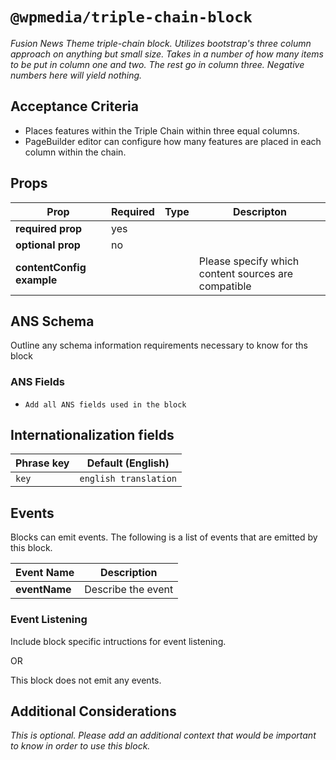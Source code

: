 # `@wpmedia/triple-chain-block`
_Fusion News Theme triple-chain block. Utilizes bootstrap's three column approach on anything but small size. Takes in a number of how many items to be put in column one and two. The rest go in column three. Negative numbers here will yield nothing._

## Acceptance Criteria
- Places features within the Triple Chain within three equal columns. 
- PageBuilder editor can configure how many features are placed in each column within the chain. 

## Props
| **Prop** | **Required** | **Type** | **Descripton** |
|---|---|---|---|
| **required prop** | yes | | |
| **optional prop** | no | | |
| **contentConfig example** | | | Please specify which content sources are compatible |

## ANS Schema
Outline any schema information requirements necessary to know for ths block

### ANS Fields
- `Add all ANS fields used in the block`

## Internationalization fields
| Phrase key | Default (English) |
|---|---|
|`key`|`english translation`|

## Events
Blocks can emit events. The following is a list of events that are emitted by this block.

| **Event Name** | **Description** |
|---|---|
| **eventName** | Describe the event |

### Event Listening
Include block specific intructions for event listening.

OR

This block does not emit any events.

## Additional Considerations
_This is optional. Please add an additional context that would be important to know in order to use this block._
